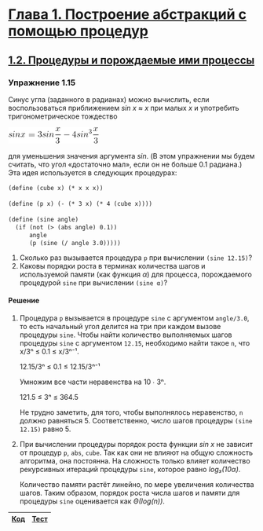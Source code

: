 # [Глава 1. Построение абстракций с помощью процедур](index.md#Глава-1-Построение-абстракций-с-помощью-процедур)
## [1.2. Процедуры и порождаемые ими процессы](index.md#12-Процедуры-и-порождаемые-ими-процессы)

### Упражнение 1.15
Синус угла (заданного в радианах) можно вычислить, если воспользоваться
приближением _sin x ≈ x_ при малых _x_ и употребить тригонометрическое тождество

![Alt text](../../images/chapter01/exercise_1_15.gif)

для уменьшения значения аргумента _sin_. (В этом упражнении мы будем считать,
что угол «достаточно мал», если он не больше 0.1 радиана.) Эта идея используется
в следующих процедурах:

```racket
(define (cube x) (* x x x))

(define (p x) (- (* 3 x) (* 4 (cube x))))

(define (sine angle)
  (if (not (> (abs angle) 0.1))
      angle
      (p (sine (/ angle 3.0)))))
```
1.  Сколько раз вызывается процедура `p` при вычислении `(sine 12.15)`?
2.  Каковы порядки роста в терминах количества шагов и используемой памяти (как
функция _α_) для процесса, порождаемого процедурой `sine` при вычислении `(sine α)`?

#### Решение
1.  Процедура `p` вызывается в процедуре `sine` с аргументом `angle/3.0`, то
    есть начальный угол делится на три при каждом вызове процедуры `sine`. Чтобы
    найти количество выполняемых шагов процедуры `sine` с аргументом `12.15`,
    необходимо найти такое `n`, что x/3ⁿ ≤ 0.1 ≤ x/3ⁿ⁻¹.

    12.15/3ⁿ ≤ 0.1 ≤ 12.15/3ⁿ⁻¹

    Умножим все части неравенства на 10 ∙ 3ⁿ.

    121.5 ≤ 3ⁿ ≤ 364.5

    Не трудно заметить, для того, чтобы выполнялось неравенство, `n` должно
    равняться 5. Соответственно, число шагов процедуры `(sine 12.15)` равно 5.

2.  При вычислении процедуры порядок роста функции _sin x_ не зависит от процедур
    `p`, `abs`, `cube`. Так как они не влияют на общую сложность алгоритма, она
    постоянна. На сложность только влияет количество рекурсивных итераций
    процедуры `sine`, которое равно _log₃(10α)_.

    Количество памяти растёт линейно, по мере увеличения количества шагов. Таким
    образом, порядок роста числа шагов и памяти для процедуры `sine` оценивается
    как _Θ(log(n))_.

  [Код](../../src/chapter01/exercise_1_15.rkt) | [Тест](../../test/chapter01/exercise_1_15-test.rkt)
  --- | ---
